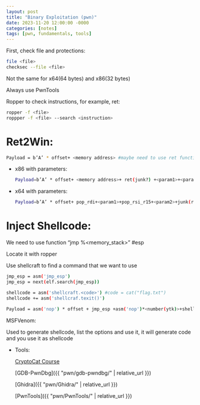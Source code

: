 ```yaml
---
layout: post
title: "Binary Exploitation (pwn)"
date: 2023-11-20 12:00:00 -0000
categories: [notes]
tags: [pwn, fundamentals, tools]
---
```


First, check file and protections:

```bash
file <file>
checksec --file <file>
```

Not the same for x64(64 bytes) and x86(32 bytes)

Always use PwnTools

Ropper to check instructions, for example, ret:

```bash
ropper -f <file> 
roppper -f <file> --search <instruction>
```

# Ret2Win:

```bash
Payload = b’A’ * offset+ <memory address> #maybe need to use ret function
```

- x86 with parameters:
    
    ```bash
    Payload=b’A’ * offset+ <memory address>+ ret(junk?) +<param1>+<param2>
    ```
    
- x64 with parameters:
    
    ```bash
    Payload=b’A’ * offset+ pop_rdi+<param1>+pop_rsi_r15+<param2>+junk(ret?)+<memoryaddress>
    ```
    

# Inject Shellcode:

We need to use function “jmp %<memory_stack>” #esp

Locate it with ropper

Use shellcraft to find a command that we want to use

```bash
jmp_esp = asm('jmp_esp')
jmp_esp = next(elf.search(jmp_esp))

shellcode = asm('shellcraft.<code>') #code = cat("flag.txt")
shellcode += asm('shellcraf.texit()')

Payload = asm('nop') * offset + jmp_esp +asm('nop')*<number(ytk)>+shellcode
```

MSFVenom:

Used to generate shellcode, list the options and use it, it will generate code and you use it as shellcode

- Tools:
    
    [CryptoCat Course](https://www.youtube.com/playlist?list=PLHUKi1UlEgOIc07Rfk2Jgb5fZbxDPec94)
    
    [GDB-PwnDbg]({{ "pwn/gdb-pwndbg/" | relative_url }})
    
    [Ghidra]({{ "pwn/Ghidra/" | relative_url }})
    
    [PwnTools]({{ "pwn/PwnTools/" | relative_url }})